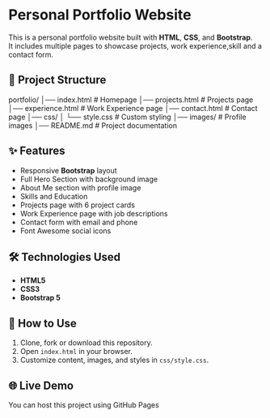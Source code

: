 # Personal Portfolio Website

This is a personal portfolio website built with **HTML**, **CSS**, and  **Bootstrap**.  
It includes multiple pages to showcase projects, work experience,skill and a contact form.

## 📂 Project Structure
portfolio/
│── index.html # Homepage
│── projects.html # Projects page
│── experience.html # Work Experience page
│── contact.html # Contact page
│── css/
│ └── style.css # Custom styling
│── images/ # Profile images 
│── README.md # Project documentation


## ✨ Features
- Responsive **Bootstrap** layout
- Full Hero Section with background image
- About Me section with profile image
- Skills and Education
- Projects page with 6 project cards
- Work Experience page with job descriptions
- Contact form with email and phone
- Font Awesome social icons

## 🛠️ Technologies Used
- **HTML5**
- **CSS3**
- **Bootstrap 5**
## 🚀 How to Use
1. Clone, fork or  download this repository.
2. Open `index.html` in your browser.
3. Customize content, images, and styles in `css/style.css`.

## 🌐 Live Demo
You can host this project using GitHub Pages
